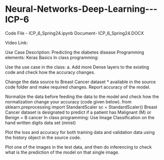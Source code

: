 # Neural-Networks-Deep-Learning---ICP-6

Code File - ICP_6_Spring24.ipynb Document- ICP_6_Spring24.DOCX 

Video Link: 

Use Case Description: Predicting the diabetes disease Programming elements: Keras Basics In class programming:

Use the use case in the class: a. Add more Dense layers to the existing code and check how the accuracy changes.

Change the data source to Breast Cancer dataset * available in the source code folder and make required changes. Report accuracy of the model.

Normalize the data before feeding the data to the model and check how the normalization change your accuracy (code given below). from sklearn.preprocessing import StandardScaler sc = StandardScaler() Breast Cancer dataset is designated to predict if a patient has Malignant (M) or Benign = B cancer In class programming: Use Image Classification on the hand written digits data set (mnist)

Plot the loss and accuracy for both training data and validation data using the history object in the source code.

Plot one of the images in the test data, and then do inferencing to check what is the prediction of the model on that single image.




